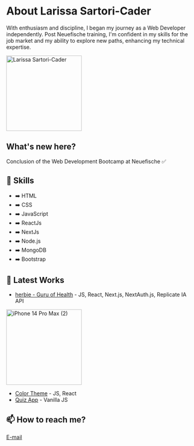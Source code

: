 
# About Larissa Sartori-Cader

With enthusiasm and discipline, I began my journey as a Web Developer independently. Post Neuefische training, I'm confident in my skills for the job market and my ability to explore new paths, enhancing my technical expertise.

<img src="https://github-readme-stats.vercel.app/api?username=Larissartoricader&hide=contribs,prs" alt="Larissa Sartori-Cader" width="200">

## What's new here?

Conclusion of the Web Development Bootcamp at Neuefische ✅

## 🧠 Skills
- ➡️ HTML
- ➡️ CSS
- ➡️ JavaScript
- ➡️ ReactJs
- ➡️ NextJs
- ➡️ Node.js
- ➡️ MongoDB
- ➡️ Bootstrap

## 📕 Latest Works
- [herbie - Guru of Health](https://capstone-lime-gamma.vercel.app/) - JS, React, Next.js, NextAuth.js, Replicate IA API
<img src="https://github.com/Larissartoricader/Larissartoricader/assets/152177654/f2abdf95-1e90-4d2b-bd5e-c424444dae83" alt="iPhone 14 Pro Max (2)" width="200">

- [Color Theme](https://recap-4.vercel.app/) - JS, React
- [Quiz App](https://eclectic-capybara-d9ba6d.netlify.app/) - Vanilla JS


## 📫 How to reach me?

[E-mail](mailto:sartorilarissa.br@gmail.com)

